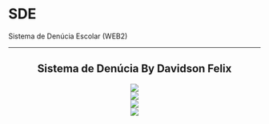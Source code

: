 # SDE
Sistema de Denúcia Escolar (WEB2)

____________________________________________________________________________________________________________________

<h2 align="center">Sistema de Denúcia By Davidson Felix</h2>

<div  align="center">
<img src="https://user-images.githubusercontent.com/61193894/185762304-e1a4df34-9b5d-484f-94ed-7f1aeb9b089a.png"/>
</div>


<div  align="center">
<img src="https://user-images.githubusercontent.com/61193894/185762005-fee128d1-56cc-4fad-b433-03f0622ca692.png"/>
</div>


<div  align="center">
<img src="https://user-images.githubusercontent.com/61193894/185762332-349e9706-d9f3-427d-8bad-cf9d8ad6b929.png"/>
</div>


<div  align="center">
<img src="https://user-images.githubusercontent.com/61193894/185762365-3cce1cd7-ab64-4a6a-bed3-1386db2c83fa.png"/>
</div>
